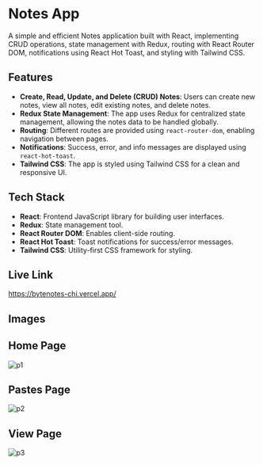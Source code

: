 # Notes App

A simple and efficient Notes application built with React, implementing CRUD operations, state management with Redux, routing with React Router DOM, notifications using React Hot Toast, and styling with Tailwind CSS.

## Features

- **Create, Read, Update, and Delete (CRUD) Notes**: 
  Users can create new notes, view all notes, edit existing notes, and delete notes.
- **Redux State Management**:
  The app uses Redux for centralized state management, allowing the notes data to be handled globally.
- **Routing**:
  Different routes are provided using `react-router-dom`, enabling navigation between pages.
- **Notifications**:
  Success, error, and info messages are displayed using `react-hot-toast`.
- **Tailwind CSS**:
  The app is styled using Tailwind CSS for a clean and responsive UI.

## Tech Stack

- **React**: Frontend JavaScript library for building user interfaces.
- **Redux**: State management tool.
- **React Router DOM**: Enables client-side routing.
- **React Hot Toast**: Toast notifications for success/error messages.
- **Tailwind CSS**: Utility-first CSS framework for styling.

## Live Link
https://bytenotes-chi.vercel.app/
## Images
## Home Page

![p1](https://github.com/user-attachments/assets/ac6073ce-001d-4662-8f0e-e563197cae8d)

## Pastes Page

![p2](https://github.com/user-attachments/assets/6daa7588-35b1-4320-a323-db2734370262)

## View Page

![p3](https://github.com/user-attachments/assets/dcf74343-5ba9-4f58-94b5-3ab08f5a5f43)

